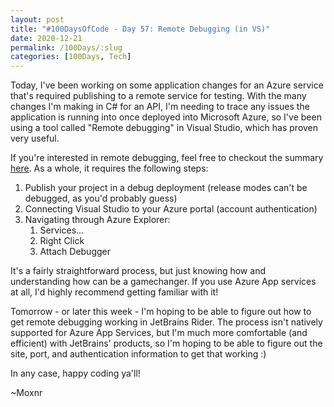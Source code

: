 ```yaml
---
layout: post
title: "#100DaysOfCode - Day 57: Remote Debugging (in VS)"
date: 2020-12-21
permalink: /100Days/:slug
categories: [100Days, Tech]
---
```


Today, I've been working on some application changes for an Azure service that's required publishing to a remote service for testing. With the many changes I'm making in C# for an API, I'm needing to trace any issues the application is running into once deployed into Microsoft Azure, so I've been using a tool called "Remote debugging" in Visual Studio, which has proven very useful.

If you're interested in remote debugging, feel free to checkout the summary [here](https://docs.microsoft.com/en-us/visualstudio/debugger/remote-debugging-azure?view=vs-2019). As a whole, it requires the following steps:
1. Publish your project in a debug deployment (release modes can't be debugged, as you'd probably guess)
2. Connecting Visual Studio to your Azure portal (account authentication)
3. Navigating through Azure Explorer:
   1. Services...
   2. Right Click <Service Name>
   3. Attach Debugger

It's a fairly straightforward process, but just knowing how and understanding how can be a gamechanger. If you use Azure App services at all, I'd highly recommend getting familiar with it!

Tomorrow - or later this week - I'm hoping to be able to figure out how to get remote debugging working in JetBrains Rider. The process isn't natively supported for Azure App Services, but I'm much more comfortable (and efficient) with JetBrains' products, so I'm hoping to be able to figure out the site, port, and authentication information to get that working :)

In any case, happy coding ya'll! 

~Moxnr